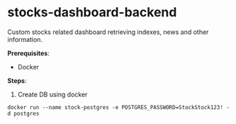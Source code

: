 # stocks-dashboard-backend

Custom stocks related dashboard retrieving indexes, news and other information.

**Prerequisites**:
    
- Docker




**Steps**:
    
1. Create DB using docker

`docker run --name stock-postgres -e POSTGRES_PASSWORD=StockStock123! -d postgres`